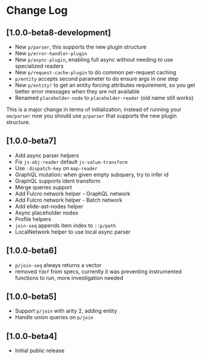 # Change Log

## [1.0.0-beta8-development]
- New `p/parser`, this supports the new plugin structure
- New `p/error-handler-plugin`
- New `p/async-plugin`, enabling full async without needing to use specialized readers
- New `p/request-cache-plugin` to do common per-request caching
- `p/entity` accepts second parameter to do ensure args in one step
- New `p/entity!` to get an entity forcing attributes requirement, so you get better error messages when they are not
  available
- Renamed `placeholder-node` to `placeholder-reader` (old name still works)

This is a major change in terms of initialization, instead of
running your `om/parser` now you should use `p/parser` that supports
the new plugin structure.

## [1.0.0-beta7]
- Add async parser helpers
- Fix `js-obj-reader` default `js-value-transform`
- Use `:dispatch-key` on `map-reader`
- GraphQL mutation: when given empty subquery, try to infer id
- GraphQL supports ident transform
- Merge queries support
- Add Fulcro network helper - GraphQL network
- Add Fulcro network helper - Batch network
- Add elide-ast-nodes helper
- Async placeholder nodes
- Profile helpers
- `join-seq` appends item index to `::p/path`
- LocalNetwork helper to use local async parser

## [1.0.0-beta6]
- `p/join-seq` always returns a vector
- removed `fdef` from specs, currently it was preventing instrumented functions to run, more investigation needed

## [1.0.0-beta5]
- Support `p/join` with arity 2, adding entity
- Handle union queries on `p/join`

## [1.0.0-beta4]
- Initial public release
